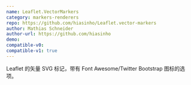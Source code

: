 ```yaml
---
name: Leaflet.VectorMarkers
category: markers-renderers
repo: https://github.com/hiasinho/Leaflet.vector-markers
author: Mathias Schneider
author-url: https://github.com/hiasinho
demo: 
compatible-v0:
compatible-v1: true
---
```


Leaflet 的矢量 SVG 标记，带有 Font Awesome/Twitter Bootstrap 图标的选项。
